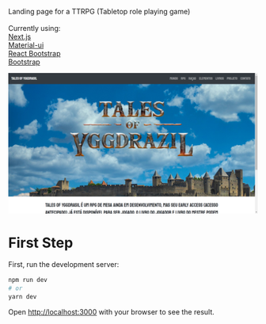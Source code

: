 Landing page for a TTRPG (Tabletop role playing game)<br/><br/>
Currently using: <br/>
[Next.js](https://nextjs.org/)<br/>
[Material-ui](https://material-ui.com/)<br/>
[React Bootstrap](https://react-bootstrap.github.io/)<br/>
[Bootstrap](https://getbootstrap.com/)<br/>

![alt-text](https://github.com/ericDevSantana/Tales-of-Yggdrasil/blob/master/tales.png)

# First Step

First, run the development server:

```bash
npm run dev
# or
yarn dev
```

Open [http://localhost:3000](http://localhost:3000) with your browser to see the result.
